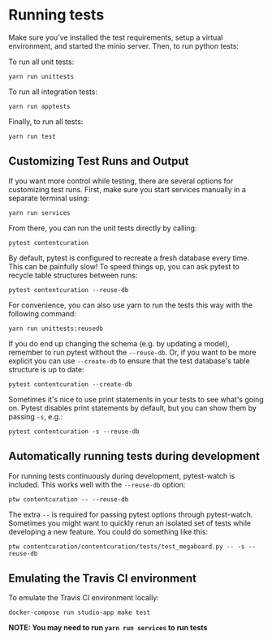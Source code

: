 # Running tests
Make sure you've installed the test requirements, setup a virtual environment, and started the minio server. Then, to
run python tests:

To run all unit tests:

    yarn run unittests

To run all integration tests:

    yarn run apptests

Finally, to run all tests:

    yarn run test

## Customizing Test Runs and Output

If you want more control while testing, there are several options for customizing test runs.
First, make sure you start services manually in a separate terminal using:

    yarn run services

From there, you can run the unit tests directly by calling:

    pytest contentcuration

By default, pytest is configured to recreate a fresh database every time.  This can be painfully slow!  To speed things up, you can ask pytest to recycle table structures between runs:

    pytest contentcuration --reuse-db

For convenience, you can also use yarn to run the tests this way with the following command:

    yarn run unittests:reusedb

If you do end up changing the schema (e.g. by updating a model), remember to run pytest without the `--reuse-db`.  Or, if you want to be more explicit you can use `--create-db` to ensure that the test database's table structure is up to date:

    pytest contentcuration --create-db

Sometimes it's nice to use print statements in your tests to see what's going on.  Pytest disables print statements by default, but you can show them by passing `-s`, e.g.:

    pytest contentcuration -s --reuse-db

## Automatically running tests during development
For running tests continuously during development, pytest-watch is included.  This works well with the `--reuse-db` option:

    ptw contentcuration -- --reuse-db

The extra `--` is required for passing pytest options through pytest-watch.  Sometimes you might want to quickly rerun an isolated set of tests while developing a new feature.  You could do something like this:

    ptw contentcuration/contentcuration/tests/test_megaboard.py -- -s --reuse-db

## Emulating the Travis CI environment
To emulate the Travis CI environment locally:

    docker-compose run studio-app make test

**NOTE: You may need to run `yarn run services` to run tests**
